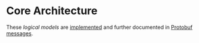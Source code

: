 <!--
    SPDX-License-Identifier: Apache-2.0

    Copyright 2023-2024 The Enola <https://enola.dev> Authors

    Licensed under the Apache License, Version 2.0 (the "License");
    you may not use this file except in compliance with the License.
    You may obtain a copy of the License at

        https://www.apache.org/licenses/LICENSE-2.0

    Unless required by applicable law or agreed to in writing, software
    distributed under the License is distributed on an "AS IS" BASIS,
    WITHOUT WARRANTIES OR CONDITIONS OF ANY KIND, either express or implied.
    See the License for the specific language governing permissions and
    limitations under the License.
-->

# Core Architecture

These _logical models_ are [implemented](implementation.md) and further documented in [Protobuf messages](../dev/proto/core.md).

<!-- TODO They are also published as JSON Schemas, for [`EntityKind`](../models/enola/schemas/EntityKind.schema.json)
and [`Type`](../models/enola/schemas/Type.schema.json) et al. -->
